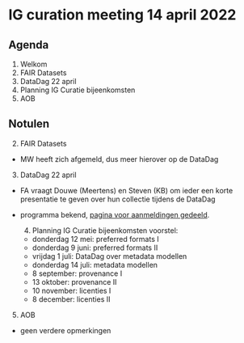 # IG curation meeting 14 april 2022

## Agenda
  1. Welkom
  2. FAIR Datasets
  3. DataDag 22 april
  4. Planning IG Curatie bijeenkomsten
  5. AOB


## Notulen
  2. FAIR Datasets
  - MW heeft zich afgemeld, dus meer hierover op de DataDag

  3. DataDag 22 april
- FA vraagt Douwe (Meertens) en Steven (KB) om ieder een korte presentatie te geven over hun collectie tijdens de DataDag
- programma bekend, [pagina voor aanmeldingen gedeeld](https://dans.knaw.nl/nl/agenda/clariah-datadag/).

  4. Planning IG Curatie bijeenkomsten voorstel:
  - donderdag 12 mei: preferred formats I
  - donderdag 9 juni: preferred formats II
  - vrijdag 1 juli: DataDag over metadata modellen
  - donderdag 14 juli: metadata modellen
  - 8 september: provenance I
  - 13 oktober: provenance II
  - 10 november: licenties I
  - 8 december: licenties II

5. AOB
- geen verdere opmerkingen
  
  
  
